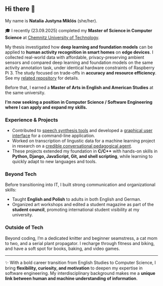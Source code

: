 ## Hi there 👋
My name is **Natalia Justyna Miklós** (she/her).

🎓 I recently (23.09.2025) completed my **Master of Science in Computer Science** at [Chemnitz University of Technology](https://www.tu-chemnitz.de/index.html.en).  

My thesis investigated how **deep learning and foundation models** can be applied to **human activity recognition in smart homes** on **edge devices**. I collected real-world data with affordable, privacy-preserving ambient sensors and compared deep learning and foundation models on the same activity annotation task, under identical hardware constraints of Raspberry Pi 3. The study focused on trade-offs in **accuracy and resource efficiency**. See my [related repository](https://github.com/njmiklos/thesis-scripts-har-smart-home) for details.

Before that, I earned a **Master of Arts in English and American Studies** at the same university.

**I’m now seeking a position in Computer Science / Software Engineering where I can apply and expand my skills.**

### Experience & Projects
- Contributed to [speech synthesis tools](https://github.com/njmiklos/pronunciation-dictionary-utils) and developed a [graphical user interface](https://github.com/njmiklos/synthesis-gui) for a command-line application.  
- Worked on transcription of lingustic data for a machine learning project in research on a [credible conversational pedagogical agent](https://hybrid-societies.org/en/research/d03/).  
- These projects extended my foundation in **C/C++** with hands-on skills in **Python, Django, JavaScript, Git, and shell scripting**, while learning to quickly adapt to new languages and tools.
### Beyond Tech
Before transitioning into IT, I built strong communication and organizational skills:  
- Taught **English and Polish** to adults in both English and German.  
- Organized art workshops and edited a student magazine as part of the **student council**, promoting international student visibility at my university.
### Outside of Tech  
Beyond coding, I’m a dedicated knitter and beginner seamstress, a cat mom to two, and a serial plant propagator. I recharge through fitness and biking, and have a soft spot for books, baking, and video games.

---
✨ With a bold career transition from English Studies to Computer Science, I bring **flexibility, curiosity, and motivation** to deepen my expertise in software engineering.  My interdisciplinary background makes me a **unique link between human and machine understanding of information**.
